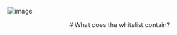 ![image](https://github.com/oShyyyyy/Salty-whitelist/assets/96142498/c590a9d2-1a7e-4e15-a4ff-927968b42da3)
<p align="center">
  # What does the whitelist contain?
</p>
